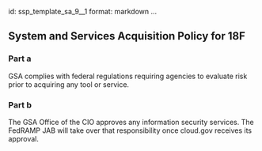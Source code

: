 id: ssp_template_sa_9__1
format: markdown
...
## System and Services Acquisition Policy for 18F

### Part a

GSA complies with federal regulations requiring agencies to evaluate risk prior to acquiring any tool or service.

### Part b

The GSA Office of the CIO approves any information security services. The FedRAMP JAB will take over that responsibility once cloud.gov receives its approval.
